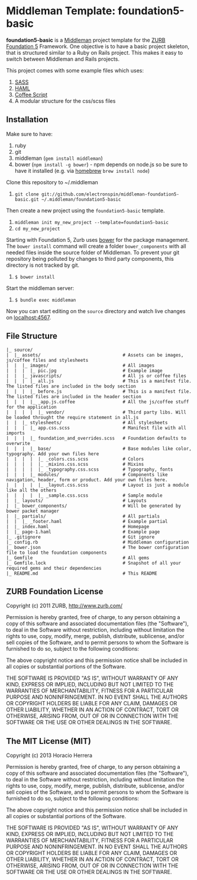 # Middleman Template: foundation5-basic #

**foundation5-basic** is a [Middleman](http://middlemanapp.com/) project template for the [ZURB Foundation 5](http://foundation.zurb.com/) Framework. One objective is to have a basic project skeleton, that is structured similar to a Ruby on Rails project. This makes it easy to switch between Middleman and Rails projects. 

This project comes with some example files which uses:

1. [SASS](http://sass-lang.com/)
1. [HAML](http://haml.info/)
1. [Coffee Script](http://coffeescript.org/)
1. A modular structure for the css/scss files

## Installation ##

Make sure to have:

1. ruby
1. git
1. middleman (`gem install middleman`)
1. bower (`npm install -g bower`) - npm depends on node.js so be sure to have it installed (e.g. via [homebrew](http://brew.sh) `brew install node`) 

Clone this repository to ~/.middleman

1. `git clone git://github.com/electronspin/middleman-foundation5-basic.git ~/.middleman/foundation5-basic`
 
Then create a new project using the `foundation5-basic` template. 

1. `middleman init my_new_project --template=foundation5-basic`
1. `cd my_new_project`

Starting with Foundation 5, Zurb uses [bower](http://bower.io/) for the package management. The `bower install` command will create a folder `bower_components` with all needed files inside the source folder of Middleman. To prevent your git repository being polluted by changes to third party components, this directory is not tracked by git.  

1. `$ bower install`

Start the middleman server:

1. `$ bundle exec middleman`

Now you can start editing on the `source` directory and watch live changes on [localhost:4567](http://localhost:4567).

## File Structure

    |_ source/
    |  |_ assets/                               # Assets can be images, js/coffee files and stylesheets
    |  |  |_ images/                            # All images
    |  |  |  |_ pic.jpg                         # Example image  
    |  |  |_ javascripts/                       # All js or coffee files
    |  |  |  |_ all.js                          # This is a manifest file. The listed files are included in the body section
    |  |  |  |_ before.js                       # This is a manifest file. The listed files are included in the header section
    |  |  |  |_ _app.js.coffee                  # All the js/coffee stuff for the application
    |  |  |  |  |_ vendor/                      # Third party libs. Will be loaded throught the require statement in all.js
    |  |  |_ stylesheets/                       # All stylesheets
    |  |  |  |_ app.css.scss                    # Manifest file with all imports
    |  |  |  |_ foundation_and_overrides.scss   # Foundation defaults to overwrite
    |  |  |  |_ base/                           # Base modules like color, typography. Add your own files here
    |  |  |  |  |_ _colors.css.scss             # Colors
    |  |  |  |  |_ _mixins.css.scss             # Mixins
    |  |  |  |  |_ _typography.css.scss         # Typography, fonts
    |  |  |  |_ modules/                        # Components like navigation, header, form or product. Add your own files here.
    |  |  |  |  |_ _layout.css.scss             # Layout is just a module like all the others
    |  |  |  |  |_ _sample.css.scss             # Sample module
    |  |_ layouts/                              # Layouts
    |  |_ bower_components/                     # Will be generated by bower packet manager  
    |  |_ partials/                             # All partials
    |  |  |_ _footer.haml                       # Example partial    
    |  |_ index.haml                            # Homepage
    |  |_ page-1.haml                           # Example page
    |_ .gitignore                               # Git ignore
    |_ config.rb                                # Middleman configuration
    |_ bower.json                               # The bower configuration file to load the foundation components
    |_ Gemfile                                  # All gems
    |_ Gemfile.lock                             # Snapshot of all your required gems and their dependencies
    |_ README.md                                # This README

## ZURB Foundation License ##

Copyright (c) 2011 ZURB, http://www.zurb.com/

Permission is hereby granted, free of charge, to any person obtaining
a copy of this software and associated documentation files (the
"Software"), to deal in the Software without restriction, including
without limitation the rights to use, copy, modify, merge, publish,
distribute, sublicense, and/or sell copies of the Software, and to
permit persons to whom the Software is furnished to do so, subject to
the following conditions:

The above copyright notice and this permission notice shall be
included in all copies or substantial portions of the Software.

THE SOFTWARE IS PROVIDED "AS IS", WITHOUT WARRANTY OF ANY KIND,
EXPRESS OR IMPLIED, INCLUDING BUT NOT LIMITED TO THE WARRANTIES OF
MERCHANTABILITY, FITNESS FOR A PARTICULAR PURPOSE AND
NONINFRINGEMENT. IN NO EVENT SHALL THE AUTHORS OR COPYRIGHT HOLDERS BE
LIABLE FOR ANY CLAIM, DAMAGES OR OTHER LIABILITY, WHETHER IN AN ACTION
OF CONTRACT, TORT OR OTHERWISE, ARISING FROM, OUT OF OR IN CONNECTION
WITH THE SOFTWARE OR THE USE OR OTHER DEALINGS IN THE SOFTWARE.

## The MIT License (MIT) ##

Copyright (c) 2013 Horacio Herrera

Permission is hereby granted, free of charge, to any person obtaining a copy of
this software and associated documentation files (the "Software"), to deal in
the Software without restriction, including without limitation the rights to
use, copy, modify, merge, publish, distribute, sublicense, and/or sell copies of
the Software, and to permit persons to whom the Software is furnished to do so,
subject to the following conditions:

The above copyright notice and this permission notice shall be included in all
copies or substantial portions of the Software.

THE SOFTWARE IS PROVIDED "AS IS", WITHOUT WARRANTY OF ANY KIND, EXPRESS OR
IMPLIED, INCLUDING BUT NOT LIMITED TO THE WARRANTIES OF MERCHANTABILITY, FITNESS
FOR A PARTICULAR PURPOSE AND NONINFRINGEMENT. IN NO EVENT SHALL THE AUTHORS OR
COPYRIGHT HOLDERS BE LIABLE FOR ANY CLAIM, DAMAGES OR OTHER LIABILITY, WHETHER
IN AN ACTION OF CONTRACT, TORT OR OTHERWISE, ARISING FROM, OUT OF OR IN
CONNECTION WITH THE SOFTWARE OR THE USE OR OTHER DEALINGS IN THE SOFTWARE.
